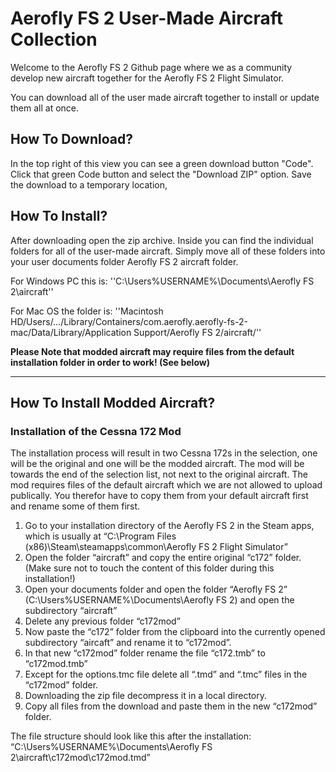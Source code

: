 # Aerofly FS 2 User-Made Aircraft Collection

Welcome to the Aerofly FS 2 Github page where we as a community develop new aircraft together for the Aerofly FS 2 Flight Simulator.

You can download all of the user made aircraft together to install or update them all at once.

## How To Download?

In the top right of this view you can see a green download button "Code".
Click that green Code button and select the "Download ZIP" option.
Save the download to a temporary location, 

## How To Install?
After downloading open the zip archive.
Inside you can find the individual folders for all of the user-made aircraft.
Simply move all of these folders into your user documents folder Aerofly FS 2 aircraft folder.

For Windows PC this is:
 ''C:\Users\%USERNAME%\Documents\Aerofly FS 2\aircraft\''

For Mac OS the folder is:
''Macintosh HD/Users/…/Library/Containers/com.aerofly.aerofly-fs-2-mac/Data/Library/Application Support/Aerofly FS 2/aircraft/''


**Please Note that modded aircraft may require files from the default installation folder in order to work! (See below)**


----


## How To Install Modded Aircraft?

### Installation of the Cessna 172 Mod

The installation process will result in two Cessna 172s in the selection, one will be the original and one will be the modded aircraft. The mod will be towards the end of the selection list, not next to the original aircraft.
The mod requires files of the default aircraft which we are not allowed to upload publically. You therefor have to copy them from your default aircraft first and rename some of them first.

1) Go to your installation directory of the Aerofly FS 2 in the Steam apps, which is usually at
“C:\Program Files (x86)\Steam\steamapps\common\Aerofly FS 2 Flight Simulator”
2) Open the folder “aircraft” and copy the entire original “c172” folder. (Make sure not to touch the content of this folder during this installation!)
3) Open your documents folder and open the folder “Aerofly FS 2” (C:\Users\%USERNAME%\Documents\Aerofly FS 2) and open the subdirectory “aircraft”
4) Delete any previous folder “c172mod”
5) Now paste the “c172” folder from the clipboard into the currently opened subdirectory “aircaft” and rename it to “c172mod”.
6) In that new “c172mod” folder rename the file “c172.tmb” to “c172mod.tmb”
7) Except for the options.tmc file delete all “.tmd” and “.tmc” files in the “c172mod” folder.
8) Downloading the zip file decompress it in a local directory.
9) Copy all files from the download and paste them in the new “c172mod” folder.

The file structure should look like this after the installation:
“C:\Users\%USERNAME%\Documents\Aerofly FS 2\aircraft\c172mod\c172mod.tmd”
